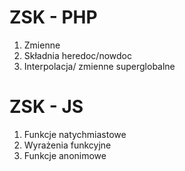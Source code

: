 # ZSK - PHP

1. Zmienne
2. Składnia heredoc/nowdoc
3. Interpolacja/ zmienne superglobalne

# ZSK - JS

1. Funkcje natychmiastowe
2. Wyrażenia funkcyjne
3. Funkcje anonimowe
